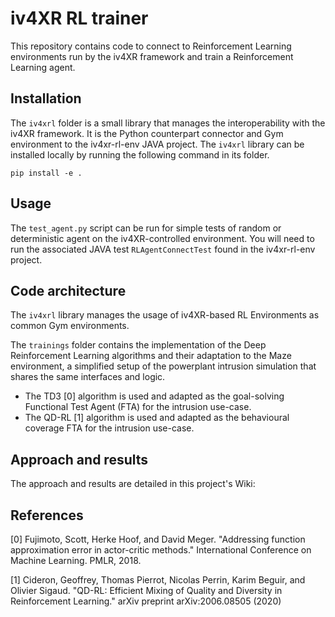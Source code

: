 # iv4XR RL trainer

This repository contains code to connect to Reinforcement Learning environments 
run by the iv4XR framework and train a Reinforcement Learning agent.

## Installation

The `iv4xrl` folder is a small library that manages the interoperability with the
iv4XR framework. It is the Python counterpart connector and Gym environment to
the iv4xr-rl-env JAVA project.
The `iv4xrl` library can be installed locally by running the following command in
its folder.
```
pip install -e .
```

## Usage

The `test_agent.py` script can be run for simple tests of random or deterministic
agent on the iv4XR-controlled environment.
You will need to run the associated JAVA test `RLAgentConnectTest` found in the
iv4xr-rl-env project.

## Code architecture

The `iv4xrl` library manages the usage of iv4XR-based RL Environments as common
Gym environments.

The `trainings` folder contains the implementation of the Deep Reinforcement Learning
algorithms and their adaptation to the Maze environment, a simplified setup of the
powerplant intrusion simulation that shares the same interfaces and logic.

- The TD3 [0] algorithm is used and adapted as the goal-solving Functional Test Agent (FTA)
  for the intrusion use-case.
- The QD-RL [1] algorithm is used and adapted as the behavioural coverage FTA for the
  intrusion use-case.

## Approach and results

The approach and results are detailed in this project's Wiki:

## References

[0] Fujimoto, Scott, Herke Hoof, and David Meger. "Addressing function approximation error in actor-critic methods." International Conference on Machine Learning. PMLR, 2018.

[1] Cideron, Geoffrey, Thomas Pierrot, Nicolas Perrin, Karim Beguir, and Olivier Sigaud. "QD-RL: Efficient Mixing of Quality and Diversity in Reinforcement Learning." arXiv preprint arXiv:2006.08505 (2020)
